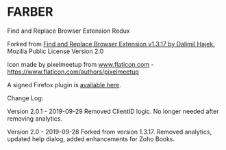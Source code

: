# FARBER

Find and Replace Browser Extension Redux

Forked from [Find and Replace Browser Extension v1.3.17 by Dalimil Hajek.](https://github.com/Dalimil/Find-and-Replace-Browser-Extension)
Mozilla Public License Version 2.0

Icon made by pixelmeetup from www.flaticon.com - https://www.flaticon.com/authors/pixelmeetup

A signed Firefox plugin is [available here](https://github.com/dfinster/FARBER/raw/master/farber-2.0.1-fx.xpi).  

Change Log:

Version 2.0.1 - 2019-09-29
Removed ClientID logic. No longer needed after removing analytics.

Version 2.0 - 2019-09-28
Forked from version 1.3.17. Removed analytics, updated help dialog, added enhancements for Zoho Books.



